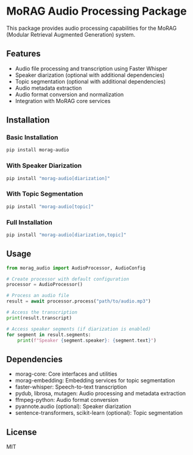# MoRAG Audio Processing Package

This package provides audio processing capabilities for the MoRAG (Modular Retrieval Augmented Generation) system.

## Features

- Audio file processing and transcription using Faster Whisper
- Speaker diarization (optional with additional dependencies)
- Topic segmentation (optional with additional dependencies)
- Audio metadata extraction
- Audio format conversion and normalization
- Integration with MoRAG core services

## Installation

### Basic Installation

```bash
pip install morag-audio
```

### With Speaker Diarization

```bash
pip install "morag-audio[diarization]"
```

### With Topic Segmentation

```bash
pip install "morag-audio[topic]"
```

### Full Installation

```bash
pip install "morag-audio[diarization,topic]"
```

## Usage

```python
from morag_audio import AudioProcessor, AudioConfig

# Create processor with default configuration
processor = AudioProcessor()

# Process an audio file
result = await processor.process("path/to/audio.mp3")

# Access the transcription
print(result.transcript)

# Access speaker segments (if diarization is enabled)
for segment in result.segments:
    print(f"Speaker {segment.speaker}: {segment.text}")
```

## Dependencies

- morag-core: Core interfaces and utilities
- morag-embedding: Embedding services for topic segmentation
- faster-whisper: Speech-to-text transcription
- pydub, librosa, mutagen: Audio processing and metadata extraction
- ffmpeg-python: Audio format conversion
- pyannote.audio (optional): Speaker diarization
- sentence-transformers, scikit-learn (optional): Topic segmentation

## License

MIT